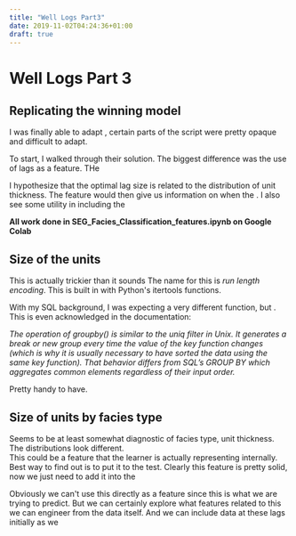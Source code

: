 ```yaml
---
title: "Well Logs Part3"
date: 2019-11-02T04:24:36+01:00
draft: true
---
```


# Well Logs Part 3
## Replicating the winning model

I was finally able to adapt , certain parts of the script were pretty opaque and difficult to adapt. 

To start, I walked through their solution. The biggest difference was the use of lags as a feature. THe 

I hypothesize that the optimal lag size is related to the distribution of unit thickness. The feature would then give us information on when the . 
I also see some utility in including the 


**All work done in SEG_Facies_Classification_features.ipynb on Google Colab**

## Size of the units

This is actually trickier than it sounds
The name for this is *run length encoding*. This is built in with Python's itertools functions. 

With my SQL background, I was expecting a very different function, but . This is even acknowledged in the documentation:

*The operation of groupby() is similar to the uniq filter in Unix. It generates a break or new group every time the value of the key function changes (which is why it is usually necessary to have sorted the data using the same key function). That behavior differs from SQL’s GROUP BY which aggregates common elements regardless of their input order.*

Pretty handy to have. 

## Size of units by facies type

Seems to be at least somewhat diagnostic of facies type, unit thickness. The distributions look different.  
This could be a feature that the learner is actually representing internally. Best way to find out is to put it to the test. 
Clearly this feature is pretty solid, now we just need to add it into the 


Obviously we can't use this directly as a feature since this is what we are trying to predict. But we can certainly explore what features related to this we can engineer from the data itself. And we can include data at these lags initially as we 